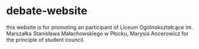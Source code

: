 # debate-website
this website is for promoting an participant of Liceum Ogólnokształcące im. Marszałka Stanisława Małachowskiego w Płocku, Marysia Ancerowicz for the principle of student council.
